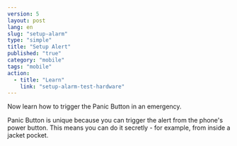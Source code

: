 ```yaml
---
version: 5
layout: post
lang: en
slug: "setup-alarm"
type: "simple"
title: "Setup Alert"
published: "true"
category: "mobile"
tags: "mobile"
action: 
  - title: "Learn"
    link: "setup-alarm-test-hardware"
---
```


Now learn how to trigger the Panic Button in an emergency. 

Panic Button is unique because you can trigger the alert from the phone's power button. This means you can do it secretly - for example, from inside a jacket pocket. 
